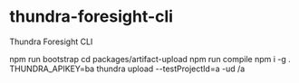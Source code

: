# thundra-foresight-cli
Thundra Foresight CLI

npm run bootstrap
cd packages/artifact-upload
npm run compile
npm i -g .
THUNDRA_APIKEY=ba thundra upload --testProjectId=a -ud /a
